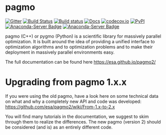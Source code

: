 pagmo
=====

[![Gitter](https://img.shields.io/gitter/room/nwjs/nw.js.svg)](https://gitter.im/pagmo2/Lobby?utm_source=badge&utm_medium=badge&utm_campaign=pr-badge&utm_content=badge)
[![Build Status](https://travis-ci.org/esa/pagmo2.svg?branch=master)](https://travis-ci.org/esa/pagmo2)
[![Build status](https://ci.appveyor.com/api/projects/status/sus3dsyg3376tiri/branch/master?svg=true)](https://ci.appveyor.com/project/ci4esa/pagmo2/branch/master)
[![Docs](https://readthedocs.org/projects/pip/badge/?version=latest)](https://esa.github.io/pagmo2/)
[![codecov.io](https://codecov.io/github/esa/pagmo2/coverage.svg?branch=master)](https://codecov.io/github/esa/pagmo2?branch=master)
[![PyPI](https://img.shields.io/pypi/v/pygmo.svg)](https://pypi.python.org/pypi/pygmo)
[![Anaconda-Server Badge](https://anaconda.org/conda-forge/pagmo/badges/version.svg)](https://anaconda.org/conda-forge/pagmo)
[![Anaconda-Server Badge](https://anaconda.org/conda-forge/pygmo/badges/version.svg)](https://anaconda.org/conda-forge/pygmo)

pagmo (C++) or pygmo (Python) is a scientific library for massively parallel optimization. It is built around the idea of providing a unified interface to optimization algorithms and to optimization problems and to make their deployment in massively parallel environments easy.

The full documentation can be found here https://esa.github.io/pagmo2/

Upgrading from pagmo 1.x.x
==========================

If you were using the old pagmo, have a look here on some technical data on what and why a completely new API and code was developed: https://github.com/esa/pagmo2/wiki/From-1.x-to-2.x

You will find many tutorials in the documentation, we suggest to skim through them to realize the differences. The new pagmo (version 2) should be considered (and is) as an entirely different code.
